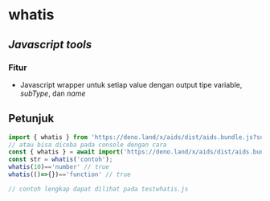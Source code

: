 # whatis
## _Javascript tools_

### Fitur
- Javascript wrapper untuk setiap value dengan output tipe variable, _subType_, dan _name_ 

## Petunjuk

```javascript
import { whatis } from 'https://deno.land/x/aids/dist/aids.bundle.js?source'
// atau bisa dicoba pada console dengan cara
const { whatis } = await import('https://deno.land/x/aids/dist/aids.bundle.js?source')
const str = whatis('contoh');
whatis(10)=='number' // true
whatis(()=>{})=='function' // true

// contoh lengkap dapat dilihat pada testwhatis.js
```


